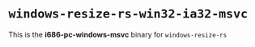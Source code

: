 # `windows-resize-rs-win32-ia32-msvc`

This is the **i686-pc-windows-msvc** binary for `windows-resize-rs`
